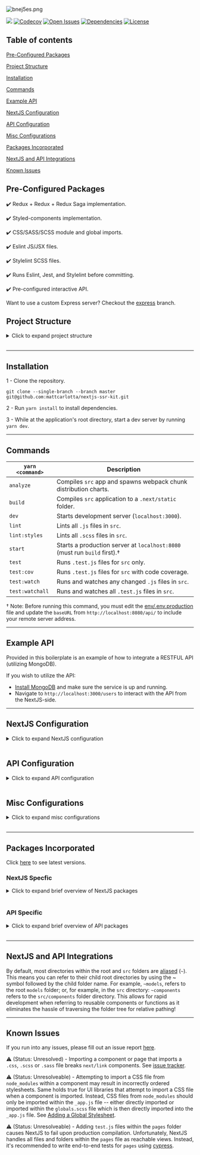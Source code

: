 ![bnej5es.png](https://i.imgur.com/bnej5es.png)

<img src="https://img.shields.io/github/package-json/v/mattcarlotta/nextjs-ssr-kit?style=for-the-badge"></img> [![Codecov](https://img.shields.io/codecov/c/github/mattcarlotta/nextjs-ssr-kit?style=for-the-badge)](https://codecov.io/gh/mattcarlotta/nextjs-ssr-kit) [![Open Issues](https://img.shields.io/github/issues-raw/mattcarlotta/nextjs-ssr-kit?style=for-the-badge)](https://github.com/mattcarlotta/nextjs-ssr-kit/issues) [![Dependencies](https://img.shields.io/david/mattcarlotta/nextjs-ssr-kit.svg?style=for-the-badge)](https://david-dm.org/mattcarlotta/nextjs-ssr-kit) [![License](https://img.shields.io/github/license/mattcarlotta/nextjs-ssr-kit?style=for-the-badge)](https://github.com/mattcarlotta/nextjs-ssr-kit/blob/master/LICENSE)

## Table of contents

[Pre-Configured Packages](#pre-configured-packages)

[Project Structure](#project-structure)

[Installation](#installation)

[Commands](#commands)

[Example API](#example-api)

[NextJS Configuration](#nextjs-configuration)

[API Configuration](#api-configuration)

[Misc Configurations](#misc-configurations)

[Packages Incorporated](#packages-incorporated)

[NextJS and API Integrations](#nextjs-and-api-integrations)

[Known Issues](#known-issues)

## Pre-Configured Packages

✔️ Redux + Redux + Redux Saga implementation.

✔️ Styled-components implementation.

✔️ CSS/SASS/SCSS module and global imports.

✔️ Eslint JS/JSX files.

✔️ Stylelint SCSS files.

✔️ Runs Eslint, Jest, and Stylelint before committing.

✔️ Pre-configured interactive API.

Want to use a custom Express server? Checkout the <a href="https://github.com/mattcarlotta/nextjs-ssr-kit/tree/express">express</a> branch.

## Project Structure

<details>
<summary>Click to expand project structure</summary>
<pre><code>
├── .next
├── build
├── config
├── database
├── env
├── models
├── public
├── src
|   ├── actions
|   ├── components
|   ├── constants
|   ├── images
|   ├── middlewares
|   ├── pages
|   ├── reducers
|   ├── sagas
|   ├── store
|   ├── styles
|   └── utils
|
├── .browserslistrc
├── .eslintignore
├── .eslintrc
├── .npmrc
├── .prettierc
├── .stylelintrc
├── babel.config.js
├── jest.json
├── jsconfig.json
├── next.config.json
└── nodemon.json
</code></pre>
</details>
<br />

<hr />

## Installation

1 - Clone the repository.

```
git clone --single-branch --branch master git@github.com:mattcarlotta/nextjs-ssr-kit.git
```

2 - Run `yarn install` to install dependencies.

3 - While at the application's root directory, start a dev server by running `yarn dev`.

<hr />

## Commands

| `yarn <command>` | Description                                                               |
| ---------------- | ------------------------------------------------------------------------- |
| `analyze`        | Compiles `src` app and spawns webpack chunk distribution charts.          |
| `build`          | Compiles `src` application to a `.next/static` folder.                    |
| `dev`            | Starts development server (`localhost:3000`).                             |
| `lint`           | Lints all `.js` files in `src`.                                           |
| `lint:styles`    | Lints all `.scss` files in `src`.                                         |
| `start`          | Starts a production server at `localhost:8080` (must run `build` first).† |
| `test`           | Runs `.test.js` files for `src` only.                                     |
| `test:cov`       | Runs `.test.js` files for `src` with code coverage.                       |
| `test:watch`     | Runs and watches any changed `.js` files in `src`.                        |
| `test:watchall`  | Runs and watches all `.test.js` files in `src`.                           |

† Note: Before running this command, you must edit the <a href="https://github.com/mattcarlotta/nextjs-ssr-kit/blob/master/env/.env.production#L2">env/.env.production</a> file and update the `baseURL` from `http://localhost:8080/api/` to include your remote server address.

<hr />

## Example API

Provided in this boilerplate is an example of how to integrate a RESTFUL API (utilizing MongoDB).

If you wish to utilize the API:

- <a href="https://docs.mongodb.com/manual/installation/#mongodb-community-edition">Install MongoDB</a> and make sure the service is up and running.
- Navigate to `http://localhost:3000/users` to interact with the API from the NextJS-side.

<hr />

## NextJS Configuration

<details>
<summary>Click to expand NextJS configuration</summary>
<pre><code>
- public: NextJS public folder.
- src/actions: redux actions.
- src/components: react components.
- src/images: NextJS app images.
- src/pages/_app.js: NextJS app configuration (redux + redux saga + global stylesheet).
- src/pages/_document.js: NextJS document configuration for styled-components.
- src/pages/_error.js: NextJS fallback 404 page.
- src/reducers: redux reducers.
- src/sagas: redux sagas.
- src/store: redux store configuration.
- src/styles: custom component/page styles.
- src/types: redux constants.
- src/utils/__mocks__/mockAxios.js: a mocked axios instance for testing.
- src/utils/setupTest/index.js: enzyme test setup for your React components.
- src/utils/axiosConfig/index.js: custom axios configuration.
- src/utils/parseResponse/index.js: custom saga functions functions.
- .eslintignore: NextJS eslint config.
- .eslintrc: NextJS eslint ignore config.
- .stylelintrc: stylelint config.
- jest.json: jest config for NextJS.
- next.config.js: custom NextJS webpack config.
</code></pre>
</details>
<br />

## API Configuration

<details>
<summary>Click to expand API configuration</summary>
<pre><code>
- database: Mongo connection configuration.
- middlewares: API middlewares.
- models: Mongo models for Mongoose.
- src/pages/api: API route controllers.
</code></pre>
</details>
<br />

## Misc Configurations

<details>
<summary>Click to expand misc configurations</summary>
<pre><code>
- .next: NextJS (src) compiled source.
- config: webpack supporting configuration files.
- .browserslistrc: browsers list config (for babel transpiling).
- .prettierc: prettier config.
- .npmrc: yarn config.
- babel.config.js: babel config.
- jsconfig.js: Compilation options (aliases)
- nodemon.json: nodemon configuration for server restarts.
</code></pre>
</details>
<br />

<hr />

## Packages Incorporated

Click <a href="https://github.com/mattcarlotta/nextjs-ssr-kit/blob/master/package.json">here</a> to see latest versions.

### NextJS Specfic

<details>
<summary>Click to expand brief overview of NextJS packages</summary>
<pre><code>
- <a href="https://github.com/postcss/autoprefixer">Autoprefixer</a> 
- <a href="https://github.com/axios/axios">Axios</a>
- <a href="https://github.com/babel/babel">Babel</a>
- <a href="https://github.com/motdotla/dotenv">DotENV</a>
- <a href="https://github.com/webpack-contrib/css-loader">CSS Loader</a>
- <a href="https://github.com/eslint/eslint/">Eslint</a>
- <a href="http://airbnb.io/enzyme/">Enzyme</a>
- <a href="https://github.com/typicode/husky">Husky</a>
- <a href="https://github.com/facebook/jest">Jest</a>
- <a href="https://github.com/zeit/next.js">NextJS</a>
- <a href="https://github.com/zeit/next-plugins">NextJS CSS</a>
- <a href="https://github.com/zeit/next-plugins">NextJS SASS</a>
- <a href="https://github.com/kirill-konshin/next-redux-wrapper">NextJS Redux</a> 
- <a href="https://github.com/bmealhouse/next-redux-saga">NextJS Redux-Saga</a>
- <a href="https://github.com/prettier/prettier">Prettier</a>
- <a href="https://github.com/facebook/prop-types">PropTypes</a>
- <a href="https://github.com/facebook/react">React</a>
- <a href="https://github.com/fkhadra/react-toastify">React Toastify</a>
- <a href="https://github.com/reduxjs/redux">Redux</a>
- <a href="https://github.com/zalmoxisus/redux-devtools-extension">Redux DevTools Extension</a>
- <a href="https://redux-saga.js.org/">Redux Saga</a>
- <a href="https://github.com/webpack-contrib/sass-loader">Sass Loader</a>
- <a href="https://stylelint.io/">Stylelint</a>
- <a href="https://github.com/kristerkari/stylelint-scss">Stylelint-SCSS</a>
- <a href="https://github.com/stylelint/stylelint-config-recommended">Stylelint-Config-Recommended</a>
- <a href="https://github.com/styled-components/styled-components">Stylized Components</a>
- <a href="https://github.com/webpack/webpack">Webpack</a>
</code></pre>
</details>
<br />

### API Specific

<details>
<summary>Click to expand brief overview of API packages</summary>
<pre><code>
- <a href="https://github.com/petkaantonov/bluebird">Bluebird</a>
- <a href="https://github.com/expressjs/body-parser">Body Parser</a>
- <a href="https://github.com/motdotla/dotenv">DotENV</a>
- <a href="https://momentjs.com/timezone/">Moment Timezone</a>
- <a href="https://mongoosejs.com/">Mongoose</a>
- <a href="https://github.com/expressjs/morgan">Morgan</a>
- <a href="https://github.com/prettier/prettier">Prettier</a>
</code></pre>
</details>
<br />

<hr />

## NextJS and API Integrations

By default, most directories within the root and `src` folders are [aliased](https://github.com/mattcarlotta/nextjs-ssr-kit/blob/refactored/jsconfig.json) (`~`). This means you can refer to their child root directories by using the ~ symbol followed by the child folder name. For example, `~models`, refers to the root `models` folder; or, for example, in the `src` directory: `~components` refers to the `src/components` folder directory. This allows for rapid development when referring to reusable components or functions as it eliminates the hassle of traversing the folder tree for relative pathing!

<hr />

## Known Issues

If you run into any issues, please fill out an issue report <a href="https://github.com/mattcarlotta/nextjs-ssr-kit/issues">here</a>.

⚠️ (Status: Unresolved) - Importing a component or page that imports a `.css`, `.scss` or `.sass` file breaks `next/link` components. See <a href="https://github.com/zeit/next-plugins/issues/282">issue tracker</a>.

⚠️ (Status: Unresolveable) - Attempting to import a CSS file from `node_modules` within a component may result in incorrectly ordered stylesheets. Same holds true for UI libraries that attempt to import a CSS file when a component is imported. Instead, CSS files from `node_modules` should only be imported within the `_app.js` file -- either directly imported or imported within the `globals.scss` file which is then directly imported into the `_app.js` file. See [Adding a Global Stylesheet](https://nextjs.org/docs/basic-features/built-in-css-support#adding-a-global-stylesheet).

⚠️ (Status: Unresolveable) - Adding `test.js` files within the `pages` folder causes NextJS to fail upon production compilation. Unfortunately, NextJS handles all files and folders within the `pages` file as reachable views. Instead, it's recommended to write end-to-end tests for `pages` using [cypress](https://www.npmjs.com/package/cypress).
